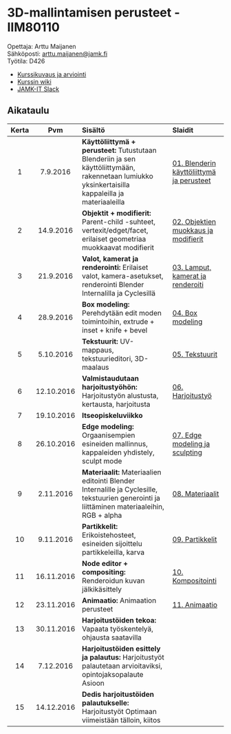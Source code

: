 # 3D-mallintamisen perusteet - IIM80110

Opettaja: Arttu Maijanen  
Sähköposti: arttu.maijanen@jamk.fi  
Työtila: D426

- [Kurssikuvaus ja arviointi](https://github.com/JAMK-IT/iim80110-3d-mallintamisen-perusteet/wiki/kurssikuvaus)
- [Kurssin wiki](https://github.com/JAMK-IT/iim80110-3d-mallintamisen-perusteet/wiki)
- [JAMK-IT Slack](https://jamk-it.slack.com)

## Aikataulu

| Kerta | Pvm | Sisältö | Slaidit |
|:--:|:--:|:--|:--|
|1|7.9.2016|**Käyttöliittymä + perusteet:** Tutustutaan Blenderiin ja sen käyttöliittymään, rakennetaan lumiukko yksinkertaisilla kappaleilla ja materiaaleilla | [01. Blenderin käyttöliittymä ja perusteet](https://docs.google.com/presentation/d/1bGzZKGwik5zn7HNcktr0B5mtx0pB0z_RTk9eEBCMIfI/edit?usp=sharing)|
|2|14.9.2016|**Objektit + modifierit:** Parent-child -suhteet, vertexit/edget/facet, erilaiset geometriaa muokkaavat modifierit | [02. Objektien muokkaus ja modifierit ](https://docs.google.com/presentation/d/145Qi2aOI_jfvd-Yp-xNGjT8TxTUGAjM5iC7eiZQ_1MM/edit?usp=sharing)|
|3|21.9.2016|**Valot, kamerat ja renderointi:** Erilaiset valot, kamera-asetukset, renderointi Blender Internalilla ja Cyclesillä | [03. Lamput, kamerat ja renderoiti](https://docs.google.com/presentation/d/1LW-IByiHrT1ELxDalmruJ-MwoOGR6k7OCS6THPT4QIs/edit?usp=sharing)|
|4|28.9.2016|**Box modeling:** Perehdytään edit moden toimintoihin, extrude + inset + knife + bevel | [04. Box modeling](https://docs.google.com/presentation/d/1vOzrwpDtKp_UHlNQhiQRKqj7TslY-17RioQr8TDL_1o/edit?usp=sharing)|
|5|5.10.2016|**Tekstuurit:** UV-mappaus, tekstuurieditori, 3D-maalaus |[05. Tekstuurit](https://docs.google.com/presentation/d/1o0E7CwntuB6mfqCdm2qsVD03RhcF27BoBjDwchiX2IU/edit?usp=sharing) |
|6|12.10.2016|**Valmistaudutaan harjoitustyöhön:** Harjoitustyön alustusta, kertausta, harjoitusta |[06. Harjoitustyö](https://docs.google.com/presentation/d/1YxM__2L9RKb8smuSmR9Z2KFwoePHCsbpnaxooE4Fd9c/edit?usp=sharing) |
|7|19.10.2016|**Itseopiskeluviikko**  | |
|8|26.10.2016|**Edge modeling:** Orgaanisempien esineiden mallinnus, kappaleiden yhdistely, sculpt mode |[07. Edge modeling ja sculpting](https://docs.google.com/presentation/d/1Oe0r8WTdHm9uMtfci_ZqvfSxYJnOB3B3YLU_Cdk-S-0/edit?usp=sharing) |
|9|2.11.2016|**Materiaalit:** Materiaalien editointi Blender Internalille ja Cyclesille, tekstuurien generointi ja liittäminen materiaaleihin, RGB + alpha|[08. Materiaalit](https://docs.google.com/presentation/d/1MUeY0CFtB_PdxkdOOWkmKTPL2ZUsxVRblVm3eCEiEI0/edit?usp=sharing) |
|10|9.11.2016|**Partikkelit:** Erikoistehosteet, esineiden sijoittelu partikkeleilla, karva |[09. Partikkelit](https://docs.google.com/presentation/d/1P4qgHWMFpt23fHH3A4LMHgnIHiolxdd1jlXsr04dyf0/edit?usp=sharing) |
|11|16.11.2016|**Node editor + compositing:** Renderoidun kuvan jälkikäsittely |[10. Kompositointi](https://docs.google.com/presentation/d/1FStSd076ZuOc08TJYTCTS_guufp6fuTPqRCkv5iv-xM/edit?usp=sharing) |
|12|23.11.2016|**Animaatio:** Animaation perusteet |[11. Animaatio](https://docs.google.com/presentation/d/1OBNH2u2rrJWyNoRQ1zChExF0TX85_UhbwrDeJBduwRc/edit?usp=sharing) |
|13|30.11.2016|**Harjoitustöiden tekoa:** Vapaata työskentelyä, ohjausta saatavilla | |
|14|7.12.2016|**Harjoitustöiden esittely ja palautus:** Harjoitustyöt palautetaan arvioitaviksi, opintojaksopalaute Asioon  | | 
|15|14.12.2016|**Dedis harjoitustöiden palautukselle:** Harjoitustyöt Optimaan viimeistään tälloin, kiitos | |

